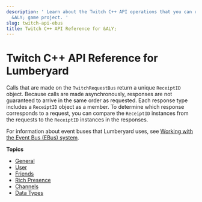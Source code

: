```yaml
---
description: ' Learn about the Twitch C++ API operations that you can use for your
  &ALY; game project. '
slug: twitch-api-ebus
title: Twitch C++ API Reference for &ALY;
---
```

# Twitch C\+\+ API Reference for Lumberyard<a name="twitch-api-ebus"></a>

Calls that are made on the `TwitchRequestBus` return a unique `ReceiptID` object\. Because calls are made asynchronously, responses are not guaranteed to arrive in the same order as requested\. Each response type includes a `ReceiptID` object as a member\. To determine which response corresponds to a request, you can compare the `ReceiptID` instances from the requests to the `ReceiptID` instances in the responses\.

For information about event buses that Lumberyard uses, see [Working with the Event Bus \(EBus\) system](ebus-intro.md)\.

**Topics**
+ [General](twitch-api-ebus-general.md)
+ [User](twitch-api-ebus-user.md)
+ [Friends](twitch-api-ebus-friends.md)
+ [Rich Presence](twitch-api-ebus-rich-presence.md)
+ [Channels](twitch-api-ebus-channels.md)
+ [Data Types](twitch-api-ebus-data-elements.md)